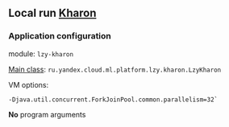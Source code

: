 ## Local run [Kharon](../lzy-kharon)

### Application configuration

module: `lzy-kharon`

[Main class](src/main/java/ru/yandex/cloud/ml/platform/lzy/kharon/LzyKharon.java):
`ru.yandex.cloud.ml.platform.lzy.kharon.LzyKharon`

VM options: 
```
-Djava.util.concurrent.ForkJoinPool.common.parallelism=32`
```

**No** program arguments